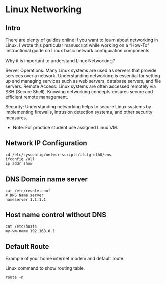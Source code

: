 # Linux Networking 

## Intro 

There are plenty of guides online if you want to learn about networking in Linux. I wrote this particular manuscript while working on a “How-To” instructional guide on Linux basic network configuration components. 

Why it is important to understand Linux Networking?

Server Operations: Many Linux systems are used as servers that provide services over a network. Understanding networking is essential for setting up and managing services such as web servers, database servers, and file servers.
Remote Access: Linux systems are often accessed remotely via SSH (Secure Shell). Knowing networking concepts ensures secure and efficient remote management.

Security: Understanding networking helps to secure Linux systems by implementing firewalls, intrusion detection systems, and other security measures.

- Note: For practice student use assigned Linux VM.

## Network IP Configuration 
```
cd /etc/sysconfig/networ-scripts/ifcfg-eth0/ens 
ifconfig /all 
ip addr show
```
## DNS Domain name server

```
cat /etc/resolv.conf 
# DNS Name server 
nameserver 1.1.1.1
```
## Host name control without DNS 

```
cat /etc/hosts
my-vm-name 192.168.0.1 
```

## Default Route 

Example of your home internet modem and default route. 

Linux command to show routing table.
```
route -n 
```